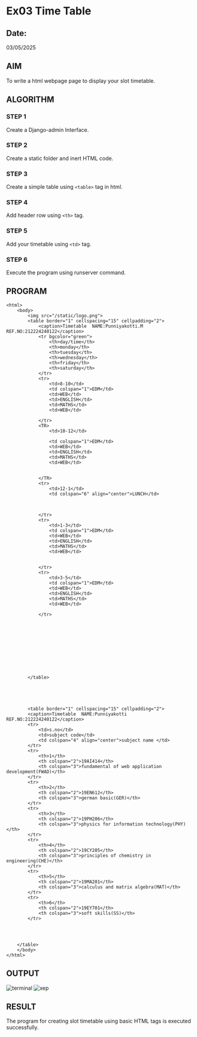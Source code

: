 # Ex03 Time Table
## Date:
03/05/2025
## AIM
To write a html webpage page to display your slot timetable.

## ALGORITHM
### STEP 1
Create a Django-admin Interface.

### STEP 2
Create a static folder and inert HTML code.

### STEP 3
Create a simple table using ```<table>``` tag in html.

### STEP 4
Add header row using ```<th>``` tag.

### STEP 5
Add your timetable using ```<td>``` tag.

### STEP 6
Execute the program using runserver command.

## PROGRAM
```
<html>
    <body>
        <img src="/static/logo.png">
        <table border="1" cellspacing="15" cellpadding="2">
            <caption>Timetable  NAME:Punniyakotti.M   REF.NO:212224240122</caption>
            <tr bgcolor="green">
                <th>day/time</th>
                <th>monday</th>
                <th>tuesday</th>
                <th>wednesday</th>
                <th>friday</th>
                <th>saturday</th>
            </tr>
            <tr>
                <td>8-10</td>
                <td colspan="1">EDM</td>
                <td>WEB</td>
                <td>ENGLISH</td>
                <td>MATHS</td>
                <td>WEB</td>

            </tr>
            <TR>
                <td>10-12</td>
                
                <td colspan="1">EDM</td>
                <td>WEB</td>
                <td>ENGLISH</td>
                <td>MATHS</td>
                <td>WEB</td>
                

            </TR>
            <tr>
                <td>12-1</td>
                <td colspan="6" align="center">LUNCH</td>
                


            </tr>
            <tr>
                <td>1-3</td>
                <td colspan="1">EDM</td>
                <td>WEB</td>
                <td>ENGLISH</td>
                <td>MATHS</td>
                <td>WEB</td>


            </tr>
            <tr>
                <td>3-5</td>
                <td colspan="1">EDM</td>
                <td>WEB</td>
                <td>ENGLISH</td>
                <td>MATHS</td>
                <td>WEB</td>

            </tr>
          
    
            
                







        </table>





        <table border="1" cellspacing="15" cellpadding="2">
        <caption>Timetable  NAME:Punniyakotti    REF.NO:212224240122</caption>
        <tr>
            <td>s.no</td>
            <td>subject code</td>
            <td colspan="4" align="center">subject name </td>
        </tr>
        <tr>
            <th>1</th>
            <th colspan="2">19AI414</th>
            <th colspan="3">fundamental of web application development(FWAD)</th>
        </tr>
        <tr>
            <th>2</th>
            <th colspan="2">19EN612</th>
            <th colspan="3">german basic(GER)</th>
        </tr>
        <tr>
            <th>3</th>
            <th colspan="2">19PH206</th>
            <th colspan="3">physics for information technology(PHY)</th>
        </tr>
        <tr>
            <th>4</th>
            <th colspan="2">19CY205</th>
            <th colspan="3">principles of chemistry in engineering(CHE)</th>
        </tr>
        <tr>
            <th>5</th>
            <th colspan="2">19MA201</th>
            <th colspan="3">calculus and matrix algebra(MAT)</th>
        </tr>
        <tr>
            <th>6</th>
            <th colspan="2">19EY701</th>
            <th colspan="3">soft skills(SS)</th>
        </tr>
        
        
        
    
    </table>
    </body>
</html>

```
## OUTPUT
![terminal](https://github.com/user-attachments/assets/4e14f828-8c9c-4425-b041-e60babac3b26)
![xep](https://github.com/user-attachments/assets/ab0e5409-1ade-4ba6-a864-7cd60b0a4316)

## RESULT
The program for creating slot timetable using basic HTML tags is executed successfully.
